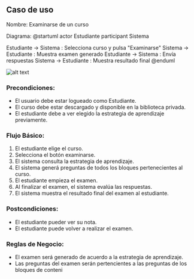 ﻿## Caso de uso
Nombre: Examinarse de un curso 

Diagrama:
@startuml
actor Estudiante
participant Sistema

Estudiante -> Sistema : Selecciona curso y pulsa "Examinarse"
Sistema -> Estudiante : Muestra examen generado
Estudiante -> Sistema : Envía respuestas
Sistema -> Estudiante : Muestra resultado final
@enduml

![alt text](imagen-13.png)

### Precondiciones:
- El usuario debe estar logueado como Estudiante.
- El curso debe estar descargado y disponible en la biblioteca privada.
- El estudiante debe a ver elegido la estrategia de aprendizaje previamente.

### Flujo Básico:
1. El estudiante elige el curso.
2. Selecciona el botón examinarse.
3. El sistema consulta la estrategia de aprendizaje.
4. El sistema generá preguntas de todos los bloques pertenecientes al curso.
5. El estudiante empieza el examen.
6. Al finalizar el examen, el sistema evalúa las respuestas.
7. El sistema muestra el resultado final del examen al estudiante.

### Postcondiciones:
- El estudiante pueder ver su nota.
- El estudiante puede volver a realizar el examen.

### Reglas de Negocio:
- El examen será generado de acuerdo a la estrategia de aprendizaje.
- Las preguntas del examen serán pertencientes a las preguntas de los bloques de conteni

